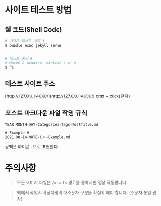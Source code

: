 # 사이트 테스트 방법

## 쉘 코드(Shell Code)

```bash
# 사이트 테스트 시작 #
$ bundle exec jekyll serve


# 테스트 중단 #
# MacOS & Windows 'control + c' #
$ ^C
```

## 테스트 사이트 주소

[http://127.0.0.1:4000/](http://127.0.0.1:4000/)
cmd + click(클릭)

## 포스트 마크다운 파일 작명 규칙

```
YEAR-MONTH-DAY-Categories-Tags-PostTitle.md

# Example #
2021-08-14-NOTE-C++-Example.md
```

공백은 하이픈 `-`으로 표현한다.

# 주의사항

> 모든 이미지 파일은 `/assets` 경로를 통해서만 정상 작동합니다.

> 맥에서 작업시 확장자명의 대소문자 구분을 확실히 해야 합니다. (소문자 통일 권장)
